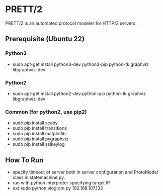 PRETT/2
=============

PRETT/2 is an automated protocol modeler for HTTP/2 servers.

## Prerequisite (Ubuntu 22)
### Python3
- sudo apt-get install python3-dev python3-pip python-tk graphviz libgraphviz-dev
### Python2
- sudo apt-get install python2-dev python-pip python-tk graphviz libgraphviz-dev
### Common (for python2, use pip2)
- sudo pip install scapy
- sudo pip install transitions
- sudo pip install matplotlib
- sudo pip install pygraphviz
- sudo pip install sslkeylog

## How To Run

- specify timeout of server both in server configuration and ProtoModel class in statemachine.py.
- run with python interpreter specifying target IP
- ex) sudo python viogram.py 192.168.107.133

